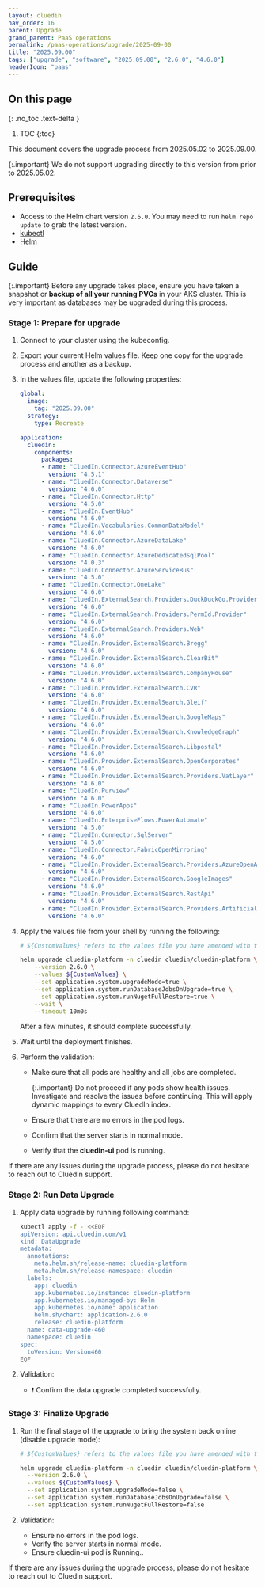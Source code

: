 ```yaml
---
layout: cluedin
nav_order: 16
parent: Upgrade
grand_parent: PaaS operations
permalink: /paas-operations/upgrade/2025-09-00
title: "2025.09.00"
tags: ["upgrade", "software", "2025.09.00", "2.6.0", "4.6.0"]
headerIcon: "paas"
---
```

## On this page
{: .no_toc .text-delta }
1. TOC
{:toc}

This document covers the upgrade process from 2025.05.02 to 2025.09.00.

{:.important}
We do not support upgrading directly to this version from prior to 2025.05.02.

## Prerequisites
- Access to the Helm chart version `2.6.0`. You may need to run `helm repo update` to grab the latest version.
- [kubectl](/paas-operations/upgrade/guide/required-tools#kubectl)
- [Helm](/paas-operations/upgrade/guide/required-tools#helm)

## Guide

{:.important}
Before any upgrade takes place, ensure you have taken a snapshot or **backup of all your running PVCs** in your AKS cluster. This is very important as databases may be upgraded during this process.

### Stage 1: Prepare for upgrade

  1. Connect to your cluster using the kubeconfig.

  1. Export your current Helm values file. Keep one copy for the upgrade process and another as a backup.

  1. In the values file, update the following properties:

      ```yaml
      global:
        image:
          tag: "2025.09.00"
        strategy:
          type: Recreate

      application:
        cluedin:
          components:
            packages:
            - name: "CluedIn.Connector.AzureEventHub"
              version: "4.5.1"
            - name: "CluedIn.Connector.Dataverse"
              version: "4.6.0"
            - name: "CluedIn.Connector.Http"
              version: "4.5.0"
            - name: "CluedIn.EventHub"
              version: "4.6.0"
            - name: "CluedIn.Vocabularies.CommonDataModel"
              version: "4.6.0"
            - name: "CluedIn.Connector.AzureDataLake"
              version: "4.6.0"
            - name: "CluedIn.Connector.AzureDedicatedSqlPool"
              version: "4.0.3"
            - name: "CluedIn.Connector.AzureServiceBus"
              version: "4.5.0"
            - name: "CluedIn.Connector.OneLake"
              version: "4.6.0"
            - name: "CluedIn.ExternalSearch.Providers.DuckDuckGo.Provider"
              version: "4.6.0"
            - name: "CluedIn.ExternalSearch.Providers.PermId.Provider"
              version: "4.6.0"
            - name: "CluedIn.ExternalSearch.Providers.Web"
              version: "4.6.0"
            - name: "CluedIn.Provider.ExternalSearch.Bregg"
              version: "4.6.0"
            - name: "CluedIn.Provider.ExternalSearch.ClearBit"
              version: "4.6.0"
            - name: "CluedIn.Provider.ExternalSearch.CompanyHouse"
              version: "4.6.0"
            - name: "CluedIn.Provider.ExternalSearch.CVR"
              version: "4.6.0"
            - name: "CluedIn.Provider.ExternalSearch.Gleif"
              version: "4.6.0"
            - name: "CluedIn.Provider.ExternalSearch.GoogleMaps"
              version: "4.6.0"
            - name: "CluedIn.Provider.ExternalSearch.KnowledgeGraph"
              version: "4.6.0"
            - name: "CluedIn.Provider.ExternalSearch.Libpostal"
              version: "4.6.0"
            - name: "CluedIn.Provider.ExternalSearch.OpenCorporates"
              version: "4.6.0"
            - name: "CluedIn.Provider.ExternalSearch.Providers.VatLayer"
              version: "4.6.0"
            - name: "CluedIn.Purview"
              version: "4.6.0"
            - name: "CluedIn.PowerApps"
              version: "4.6.0"
            - name: "CluedIn.EnterpriseFlows.PowerAutomate"
              version: "4.5.0"
            - name: "CluedIn.Connector.SqlServer"
              version: "4.5.0"
            - name: "CluedIn.Connector.FabricOpenMirroring"
              version: "4.6.0"
            - name: "CluedIn.Provider.ExternalSearch.Providers.AzureOpenAI"
              version: "4.6.0"
            - name: "CluedIn.Provider.ExternalSearch.GoogleImages"
              version: "4.6.0"
            - name: "CluedIn.Provider.ExternalSearch.RestApi"
              version: "4.6.0"
            - name: "CluedIn.Provider.ExternalSearch.Providers.ArtificialIntelligence"
              version: "4.6.0"

      ```
  1. Apply the values file from your shell by running the following:

      ```bash
      # ${CustomValues} refers to the values file you have amended with the above changes. Please type the full path here.

      helm upgrade cluedin-platform -n cluedin cluedin/cluedin-platform \
          --version 2.6.0 \
          --values ${CustomValues} \
          --set application.system.upgradeMode=true \
          --set application.system.runDatabaseJobsOnUpgrade=true \
          --set application.system.runNugetFullRestore=true \
          --wait \
          --timeout 10m0s
      ```
      After a few minutes, it should complete successfully.

1. Wait until the deployment finishes.

1. Perform the validation:

    - Make sure that all pods are healthy and all jobs are completed.

        {:.important}
        Do not proceed if any pods show health issues. Investigate and resolve the issues before continuing. This will apply dynamic mappings to every CluedIn index.
        
    - Ensure that there are no errors in the pod logs.

    - Confirm that the server starts in normal mode.

    - Verify that the **cluedin-ui** pod is running.

If there are any issues during the upgrade process, please do not hesitate to reach out to CluedIn support.

### Stage 2: Run Data Upgrade

  1. Apply data upgrade by running following command:
      ```bash
      kubectl apply -f - <<EOF
      apiVersion: api.cluedin.com/v1
      kind: DataUpgrade
      metadata:
        annotations:
          meta.helm.sh/release-name: cluedin-platform
          meta.helm.sh/release-namespace: cluedin
        labels:
          app: cluedin
          app.kubernetes.io/instance: cluedin-platform
          app.kubernetes.io/managed-by: Helm
          app.kubernetes.io/name: application
          helm.sh/chart: application-2.6.0
          release: cluedin-platform
        name: data-upgrade-460
        namespace: cluedin
      spec:
        toVersion: Version460
      EOF
      ```

  1. Validation:

      - ❗ Confirm the data upgrade completed successfully.

### Stage 3: Finalize Upgrade

1. Run the final stage of the upgrade to bring the system back online (disable upgrade mode):

    ```bash
    # ${CustomValues} refers to the values file you have amended with the above changes. Please type the full path here.

    helm upgrade cluedin-platform -n cluedin cluedin/cluedin-platform \
      --version 2.6.0 \
      --values ${CustomValues} \
      --set application.system.upgradeMode=false \
      --set application.system.runDatabaseJobsOnUpgrade=false \
      --set application.system.runNugetFullRestore=false
    ```

1. Validation:
    - Ensure no errors in the pod logs.
    - Verify the server starts in normal mode.
    - Ensure cluedin-ui pod is Running..

If there are any issues during the upgrade process, please do not hesitate to reach out to CluedIn support.